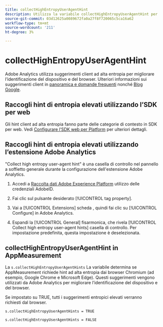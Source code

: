 ```yaml
---
title: collectHighEntropyUserAgentHint
description: Utilizza la variabile collectHighEntropyUserAgentHint per determinare se Adobe richiederà suggerimenti entropici elevati dai browser Chromium (ad esempio Google Chrome e Microsoft Edge).
source-git-commit: 03d12625a0089672fa0a27f8f720065c5ca16a62
workflow-type: tm+mt
source-wordcount: '211'
ht-degree: 3%

---
```



# collectHighEntropyUserAgentHint

Adobe Analytics utilizza suggerimenti client ad alta entropia per migliorare l’identificazione del dispositivo e del browser. Ulteriori informazioni sui suggerimenti client in [panoramica e domande frequenti](/help/technotes/client-hints.md) nonché [Blog Google](https://web.dev/user-agent-client-hints/).

## Raccogli hint di entropia elevati utilizzando l’SDK per web

Gli hint client ad alta entropia fanno parte delle categorie di contesto in SDK per web. Vedi [Configurare l’SDK web per Platform](https://experienceleague.adobe.com/docs/experience-platform/edge/fundamentals/configuring-the-sdk.html?lang=en) per ulteriori dettagli.

## Raccogli hint di entropia elevati utilizzando l’estensione Adobe Analytics

&quot;Collect high entropy user-agent hint&quot; è una casella di controllo nel pannello a soffietto generale durante la configurazione dell&#39;estensione Adobe Analytics.

1. Accedi a [Raccolta dati Adobe Experience Platform](https://experience.adobe.com/#/@adobepm/data-collection) utilizzo delle credenziali AdobeID.

1. Fai clic sul pulsante desiderato [!UICONTROL tag property].

1. Vai a [!UICONTROL Extensions] scheda , quindi fai clic su [!UICONTROL Configure] in Adobe Analytics.

1. Espandi la [!UICONTROL General] fisarmonica, che rivela [!UICONTROL Collect high entropy user-agent hints] casella di controllo. Per impostazione predefinita, questa impostazione è deselezionata.

## collectHighEntropyUserAgentHint in AppMeasurement

La `s.collectHighEntropyUserAgentHints` La variabile determina se AppMeasurement richiede hint ad alta entropia dai browser Chromium (ad esempio, Google Chrome e Microsoft Edge). Questi suggerimenti vengono utilizzati da Adobe Analytics per migliorare l’identificazione del dispositivo e del browser.

Se impostato su TRUE, tutti i suggerimenti entropici elevati verranno richiesti dal browser.

`s.collectHighEntropyUserAgentHints = TRUE`

`s.collectHighEntropyUserAgentHints = FALSE`